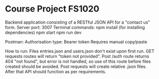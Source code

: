 # Course Project FS1020
Backend application consisting of a RESTful JSON API for a "contact us" form.
Server port: 3007
Terminal commands:
npm install (for installing dependencies)
npm start 
npm run dev

Postman: Authorisation type: Bearer token
Requires manual copy/paste

How to run:
Files entries.json and users.json don't exist upon first run. GET requests routes will return "token not provided". Post /auth route returns 404 "not found", but error is not handled, so use of this route before files created should be avoided.
Post requests will create relative .json files. After that API should function as per requirements.


